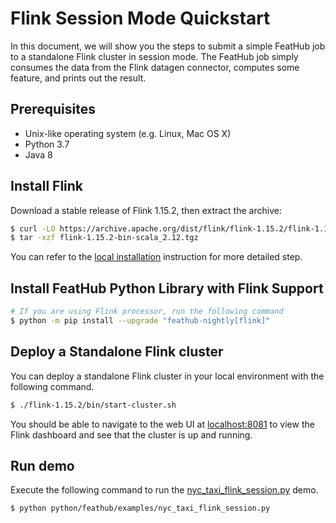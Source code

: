 # Flink Session Mode Quickstart

In this document, we will show you the steps to submit a simple FeatHub job
to a standalone Flink cluster in session mode. The FeatHub job simply consumes
the data from the Flink datagen connector, computes some feature, and prints 
out the result.

## Prerequisites

- Unix-like operating system (e.g. Linux, Mac OS X)
- Python 3.7
- Java 8

## Install Flink

Download a stable release of Flink 1.15.2, then extract the archive:

```bash
$ curl -LO https://archive.apache.org/dist/flink/flink-1.15.2/flink-1.15.2-bin-scala_2.12.tgz
$ tar -xzf flink-1.15.2-bin-scala_2.12.tgz
```

You can refer to the [local installation](https://nightlies.apache.org/flink/flink-docs-release-1.15//docs/try-flink/local_installation/) 
instruction for more detailed step.

## Install FeatHub Python Library with Flink Support

```bash
# If you are using Flink processor, run the following command
$ python -m pip install --upgrade "feathub-nightly[flink]"
```

## Deploy a Standalone Flink cluster

You can deploy a standalone Flink cluster in your local environment with the following 
command.

```bash
$ ./flink-1.15.2/bin/start-cluster.sh
```

You should be able to navigate to the web UI at [localhost:8081](http://localhost:8081)
to view the Flink dashboard and see that the cluster is up and running.

## Run demo
Execute the following command to run the
[nyc_taxi_flink_session.py](../../../../python/feathub/examples/nyc_taxi_flink_session.py) 
demo.

```bash
$ python python/feathub/examples/nyc_taxi_flink_session.py
```
